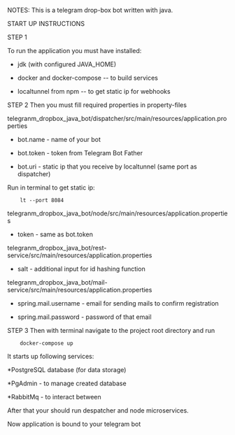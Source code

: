 NOTES:
This is a telegram drop-box bot written with java.

START UP INSTRUCTIONS

STEP 1

To run the application you must have installed:
        
* jdk (with configured JAVA_HOME) 

* docker and docker-compose -- to build services

* localtunnel from npm -- to get static ip for webhooks

STEP 2
Then you must fill required properties in property-files

telegranm_dropbox_java_bot/dispatcher/src/main/resources/application.properties 

* bot.name - name of your bot

* bot.token - token from Telegram Bot Father
        
* bot.uri - static ip that you receive by localtunnel (same port as dispatcher)

Run in terminal to get static ip:

        lt --port 8084
        
telegranm_dropbox_java_bot/node/src/main/resources/application.properties 

* token - same as bot.token

telegranm_dropbox_java_bot/rest-service/src/main/resources/application.properties 

* salt - additional input for id hashing function

telegranm_dropbox_java_bot/mail-service/src/main/resources/application.properties 

* spring.mail.username - email for sending mails to confirm registration

* spring.mail.password - password of that email

STEP 3
  Then with terminal navigate to the project root directory and run

        docker-compose up

It starts up following services: 

*PostgreSQL database (for data storage)
    
*PgAdmin - to manage created database
    
*RabbitMq - to interact between


After that your should run despatcher and node microservices.

Now application is bound to your telegram bot
